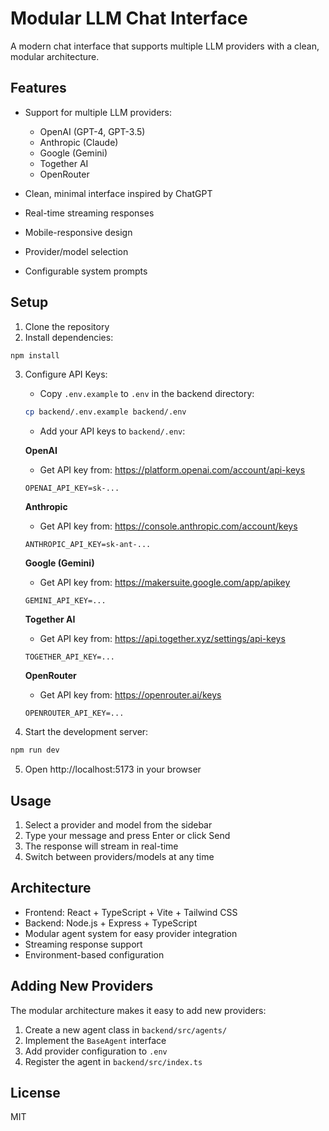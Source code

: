 # Modular LLM Chat Interface

A modern chat interface that supports multiple LLM providers with a clean, modular architecture.

## Features

- Support for multiple LLM providers:
  - OpenAI (GPT-4, GPT-3.5)
  - Anthropic (Claude)
  - Google (Gemini)
  - Together AI
  - OpenRouter

- Clean, minimal interface inspired by ChatGPT
- Real-time streaming responses
- Mobile-responsive design
- Provider/model selection
- Configurable system prompts

## Setup

1. Clone the repository
2. Install dependencies:
```bash
npm install
```

3. Configure API Keys:
   - Copy `.env.example` to `.env` in the backend directory:
   ```bash
   cp backend/.env.example backend/.env
   ```
   - Add your API keys to `backend/.env`:

   **OpenAI**
   - Get API key from: https://platform.openai.com/account/api-keys
   ```
   OPENAI_API_KEY=sk-...
   ```

   **Anthropic**
   - Get API key from: https://console.anthropic.com/account/keys
   ```
   ANTHROPIC_API_KEY=sk-ant-...
   ```

   **Google (Gemini)**
   - Get API key from: https://makersuite.google.com/app/apikey
   ```
   GEMINI_API_KEY=...
   ```

   **Together AI**
   - Get API key from: https://api.together.xyz/settings/api-keys
   ```
   TOGETHER_API_KEY=...
   ```

   **OpenRouter**
   - Get API key from: https://openrouter.ai/keys
   ```
   OPENROUTER_API_KEY=...
   ```

4. Start the development server:
```bash
npm run dev
```

5. Open http://localhost:5173 in your browser

## Usage

1. Select a provider and model from the sidebar
2. Type your message and press Enter or click Send
3. The response will stream in real-time
4. Switch between providers/models at any time

## Architecture

- Frontend: React + TypeScript + Vite + Tailwind CSS
- Backend: Node.js + Express + TypeScript
- Modular agent system for easy provider integration
- Streaming response support
- Environment-based configuration

## Adding New Providers

The modular architecture makes it easy to add new providers:

1. Create a new agent class in `backend/src/agents/`
2. Implement the `BaseAgent` interface
3. Add provider configuration to `.env`
4. Register the agent in `backend/src/index.ts`

## License

MIT
